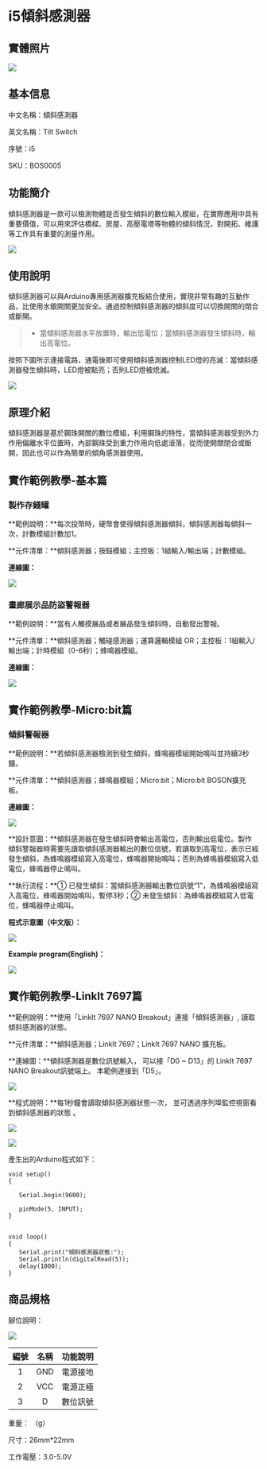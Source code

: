 # i5傾斜感測器

## 實體照片

![](../../../.gitbook/assets/boson-qing-xie-kai-guan-shi-wu-tu-pian%20%281%29%20%281%29%20%281%29%20%281%29.jpg)

## 基本信息

中文名稱：傾斜感測器

英文名稱：Tilt Switch

序號：i5

SKU：BOS0005

## 功能簡介

傾斜感測器是一款可以檢測物體是否發生傾斜的數位輸入模組，在實際應用中具有重要價值，可以用來評估橋樑、房屋、高壓電塔等物體的傾斜情況，對開拓、維護等工作具有重要的測量作用。

![](../../../.gitbook/assets/tilt_switch_intro.png)

## 使用說明

傾斜感測器可以與Arduino專用感測器擴充板結合使用，實現非常有趣的互動作品，比使用水銀開關更加安全。通過控制傾斜感測器的傾斜度可以切換開關的閉合或斷開。

> * 當傾斜感測器水平放置時，輸出低電位；當傾斜感測器發生傾斜時，輸出高電位。

按照下圖所示連接電路，通電後即可使用傾斜感測器控制LED燈的亮滅：當傾斜感測器發生傾斜時，LED燈被點亮；否則LED燈被熄滅。

![](../../../.gitbook/assets/boson_倾斜开关_使用说明.png)

## 原理介紹

傾斜感測器是基於鋼珠開關的數位模組，利用鋼珠的特性，當傾斜感測器受到外力作用偏離水平位置時，內部鋼珠受到重力作用向低處滾落，從而使開關閉合或斷開，因此也可以作為簡單的傾角感測器使用。

## 實作範例教學-基本篇

### 製作存錢罐

**範例說明：**每次投幣時，硬幣會使得傾斜感測器傾斜，傾斜感測器每傾斜一次，計數模組計數加1。

**元件清單：**傾斜感測器；按鈕模組；主控板：1組輸入/輸出端；計數模組。

**連線圖：**



![](../../../.gitbook/assets/boson_倾斜开关_应用样例1_连线图%20%283%29%20%283%29%20%283%29%20%281%29.png)

### 畫廊展示品防盜警報器

**範例說明：**當有人觸摸展品或者展品發生傾斜時，自動發出警報。

**元件清單：**傾斜感測器；觸碰感測器；運算邏輯模組 OR；主控板：1組輸入/輸出端；計時模組（0-6秒）；蜂鳴器模組。

**連線圖：**

![](../../../.gitbook/assets/boson_逻辑“或”模块_画廊展示品防盗报警器连线图%20%284%29%20%281%29%20%283%29.png)

## 實作範例教學-Micro:bit篇

### 傾斜警報器

**範例說明：**若傾斜感測器檢測到發生傾斜，蜂鳴器模組開始鳴叫並持續3秒鐘。

**元件清單：**傾斜感測器；蜂鳴器模組；Micro:bit；Micro:bit BOSON擴充板。

**連線圖：**

![](../../../.gitbook/assets/boson_倾斜开关_应用样例3_连线图.png)

**設計意圖：**傾斜感測器在發生傾斜時會輸出高電位，否則輸出低電位。製作傾斜警報器時需要先讀取傾斜感測器輸出的數位信號，若讀取到高電位，表示已經發生傾斜，為蜂鳴器模組寫入高電位，蜂鳴器開始鳴叫；否則為蜂鳴器模組寫入低電位，蜂鳴器停止鳴叫。

**執行流程：**① 已發生傾斜：當傾斜感測器輸出數位訊號“1”，為蜂鳴器模組寫入高電位，蜂鳴器開始鳴叫，暫停3秒；② 未發生傾斜：為蜂鳴器模組寫入低電位，蜂鳴器停止鳴叫。

**程式示意圖（中文版）：**

![](../../../.gitbook/assets/tilt_switch_prg_ch_tw.png)

 **Example program\(English\)：**

![](../../../.gitbook/assets/boson_倾斜开关_应用样例3_程序示意图英文版%20%281%29.png)

## 實作範例教學-LinkIt 7697篇

**範例說明：**使用「LinkIt 7697 NANO Breakout」連接「傾斜感測器」, 讀取傾斜感測器的狀態。

**元件清單：**傾斜感測器；LinkIt 7697；LinkIt 7697 NANO 擴充板。

**連線圖：**傾斜感測器是數位訊號輸入， 可以接「D0 ~ D13」的 LinkIt 7697 NANO Breakout訊號端上。 本範例連接到「D5」。

![](../../../.gitbook/assets/tilt_switch_7697_1.jpg)

**程式說明：**每1秒鐘會讀取傾斜感測器狀態一次， 並可透過序列埠監控視窗看到傾斜感測器的狀態 。

![](../../../.gitbook/assets/tilt_switch_7697_2.png)

![](../../../.gitbook/assets/tilt_switch_7697_3.png)

產生出的Arduino程式如下：

```text
void setup()
{

   Serial.begin(9600);

   pinMode(5, INPUT);
}


void loop()
{
   Serial.print("傾斜感測器狀態:");
   Serial.println(digitalRead(5));
   delay(1000);
}
```

## 商品規格

腳位說明：

![](../../../.gitbook/assets/tilt_switch_spec.png)

| **編號** | **名稱** | **功能說明** |
| :---: | :---: | :---: |
| 1 | GND | 電源接地 |
| 2 | VCC | 電源正極 |
| 3 | D | 數位訊號 |

重量： （g）

尺寸：26mm\*22mm

工作電壓：3.0-5.0V

